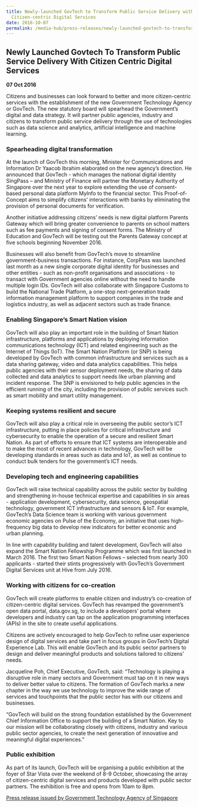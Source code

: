 ```yaml
---
title: Newly-launched GovTech to Transform Public Service Delivery with
  Citizen-centric Digital Services
date: 2016-10-07
permalink: /media-hub/press-releases/newly-launched-govtech-to-transform-public-service-delivery-with-citizen-centric-digital-services-and-products
---
```

## Newly Launched Govtech To Transform Public Service Delivery With Citizen Centric Digital Services 

**07 Oct 2016**

Citizens and businesses can look forward to better and more citizen-centric services with the establishment of the new Government Technology Agency or GovTech. The new statutory board will spearhead the Government’s digital and data strategy. It will partner public agencies, industry and citizens to transform public service delivery through the use of technologies such as data science and analytics, artificial intelligence and machine learning.

### Spearheading digital transformation 

At the launch of GovTech this morning, Minister for Communications and Information Dr Yaacob Ibrahim elaborated on the new agency’s direction. He announced that GovTech - which manages the national digital identity SingPass – and Ministry of Finance will partner the Monetary Authority of Singapore over the next year to explore extending the use of consent-based personal data platform MyInfo to the financial sector. This Proof-of-Concept aims to simplify citizens’ interactions with banks by eliminating the provision of personal documents for verification.

Another initiative addressing citizens’ needs is new digital platform Parents Gateway which will bring greater convenience to parents on school matters such as fee payments and signing of consent forms. The Ministry of Education and GovTech will be testing out the Parents Gateway concept at five schools beginning November 2016.

Businesses will also benefit from GovTech’s move to streamline government-business transactions. For instance, CorpPass was launched last month as a new single corporate digital identity for businesses and other entities - such as non-profit organisations and associations - to transact with Government agencies online without the need to handle multiple login IDs. GovTech will also collaborate with Singapore Customs to build the National Trade Platform, a one-stop next-generation trade information management platform to support companies in the trade and logistics industry, as well as adjacent sectors such as trade finance.

### Enabling Singapore’s Smart Nation vision

GovTech will also play an important role in the building of Smart Nation infrastructure, platforms and applications by deploying information communications technology (ICT) and related engineering such as the Internet of Things (IoT). The Smart Nation Platform (or SNP) is being developed by GovTech with common infrastructure and services such as a data sharing gateway, video and data analytics capabilities. This helps public agencies with their sensor deployment needs, the sharing of data collected and data analytics to support needs like urban planning and incident response. The SNP is envisioned to help public agencies in the efficient running of the city, including the provision of public services such as smart mobility and smart utility management.

### Keeping systems resilient and secure

GovTech will also play a critical role in overseeing the public sector’s ICT infrastructure, putting in place policies for critical infrastructure and cybersecurity to enable the operation of a secure and resilient Smart Nation. As part of efforts to ensure that ICT systems are interoperable and to make the most of recent advances in technology, GovTech will be developing standards in areas such as data and IoT, as well as continue to conduct bulk tenders for the government’s ICT needs.

### Developing tech and engineering capabilities

GovTech will raise technical capability across the public sector by building and strengthening in-house technical expertise and capabilities in six areas - application development, cybersecurity, data science, geospatial technology, government ICT infrastructure and sensors & IoT. For example, GovTech’s Data Science team is working with various government economic agencies on Pulse of the Economy, an initiative that uses high-frequency big data to develop new indicators for better economic and urban planning.

In line with capability building and talent development, GovTech will also expand the Smart Nation Fellowship Programme which was first launched in March 2016. The first two Smart Nation Fellows – selected from nearly 300 applicants - started their stints progressively with GovTech’s Government Digital Services unit at Hive from July 2016.

### Working with citizens for co-creation

GovTech will create platforms to enable citizen and industry’s co-creation of citizen-centric digital services. GovTech has revamped the government’s open data portal, data.gov.sg, to include a developers’ portal where developers and industry can tap on the application programming interfaces (APIs) in the site to create useful applications.

Citizens are actively encouraged to help GovTech to refine user experience design of digital services and take part in focus groups in GovTech’s Digital Experience Lab. This will enable GovTech and its public sector partners to design and deliver meaningful products and solutions tailored to citizens’ needs.

Jacqueline Poh, Chief Executive, GovTech, said: “Technology is playing a disruptive role in many sectors and Government must tap on it in new ways to deliver better value to citizens. The formation of GovTech marks a new chapter in the way we use technology to improve the wide range of services and touchpoints that the public sector has with our citizens and businesses.

“GovTech will build on the strong foundation established by the Government Chief Information Office to support the building of a Smart Nation. Key to our mission will be collaborating closely with citizens, industry and various public sector agencies, to create the next generation of innovative and meaningful digital experiences.”

### Public exhibition

As part of its launch, GovTech will be organising a public exhibition at the foyer of Star Vista over the weekend of 8-9 October, showcasing the array of citizen-centric digital services and products developed with public sector partners. The exhibition is free and opens from 10am to 8pm.

[Press release issued by Government Technology Agency of Singapore](https://www.tech.gov.sg/media/media-releases/newly-launched-govtech-to-transform-public-service-delivery-with-citizen-centric-digital-services-and-products)